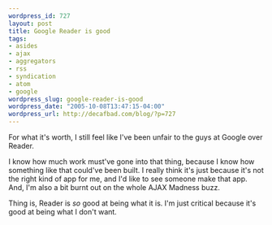 ```yaml
--- 
wordpress_id: 727
layout: post
title: Google Reader is good
tags: 
- asides
- ajax
- aggregators
- rss
- syndication
- atom
- google
wordpress_slug: google-reader-is-good
wordpress_date: "2005-10-08T13:47:15-04:00"
wordpress_url: http://decafbad.com/blog/?p=727
---
```

For what it's worth, I still feel like I've been unfair to the guys at Google over Reader.  

I know how much work must've gone into that thing, because I know how something like that could've been built.  I really think it's just because it's not the right kind of app for me, and I'd like to see someone make that app.  And, I'm also a bit burnt out on the whole AJAX Madness buzz.

Thing is, Reader is *so* good at being what it is.  I'm just critical because it's good at being what I don't want.

<!-- tags: ajax google rss atom syndication aggregators -->
